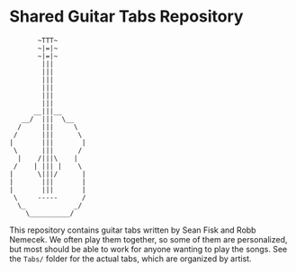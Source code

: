 Shared Guitar Tabs Repository
=============================


           ~TTT~
           ~|=|~
           ~|=|~
            |||
            |||
            |||
            |||
            |||
            |||
          __|||__
       __/  |||  \__
      /     |||     \
     /      |||      \
    |       |||       |
     \      |||      /
      |    /|||\    |
     /    | ||| |    \
    |      \|||/      |
    |       |||       |
    |       |||       |
     \     -----      /
      \_            _/
        \__________/


This repository contains guitar tabs written by Sean Fisk and Robb Nemecek. We often play them together, so some of them are personalized, but most should be able to work for anyone wanting to play the songs. See the `Tabs/` folder for the actual tabs, which are organized by artist.
